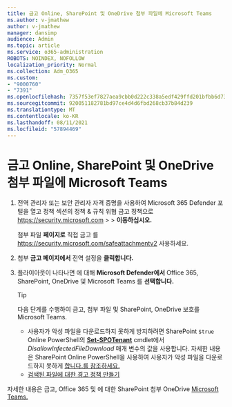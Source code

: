 ```yaml
---
title: 금고 Online, SharePoint 및 OneDrive 첨부 파일에 Microsoft Teams
ms.author: v-jmathew
author: v-jmathew
manager: dansimp
audience: Admin
ms.topic: article
ms.service: o365-administration
ROBOTS: NOINDEX, NOFOLLOW
localization_priority: Normal
ms.collection: Adm_O365
ms.custom:
- "9000760"
- "7391"
ms.openlocfilehash: 7357f53ef7827aea9cbb0d222c338a5edf429ffd201bfbb6d7307b3d446fdae2
ms.sourcegitcommit: 920051182781bd97ce4d4d6fbd268cb37b84d239
ms.translationtype: MT
ms.contentlocale: ko-KR
ms.lasthandoff: 08/11/2021
ms.locfileid: "57894469"
---
```

# <a name="enable-safe-attachments-for-sharepoint-online-onedrive-and-microsoft-teams"></a>금고 Online, SharePoint 및 OneDrive 첨부 파일에 Microsoft Teams

1. 전역 관리자 또는 보안 관리자 자격 증명을 사용하여 Microsoft 365 Defender 포털을 열고 정책 섹션의 정책 & 규칙 위협 금고 정책으로 <https://security.microsoft.com>  \>  \> **이동하십시오.** 

   첨부 파일 **페이지로** 직접 금고 를 <https://security.microsoft.com/safeattachmentv2> 사용하세요.

2. 첨부 **금고 페이지에서** 전역 설정을 **클릭합니다.**
3. 플라이아웃이 나타나면 에 대해 **Microsoft Defender에서** Office 365, SharePoint, OneDrive 및 Microsoft Teams 를 **선택합니다.**

    > [!TIP]
    >
    > 다음 단계를 수행하여 금고, 첨부 파일 및 SharePoint, OneDrive 보호를 Microsoft Teams.
    >
    > - 사용자가 악성 파일을 다운로드하지 못하게 방지하려면 SharePoint `$true` Online PowerShell의 **[Set-SPOTenant](https://docs.microsoft.com/powershell/module/sharepoint-online/Set-SPOTenant)** cmdlet에서 *DisallowInfectedFileDownload* 매개 변수의 값을 사용합니다. 자세한 내용은 SharePoint Online PowerShell을 사용하여 사용자가 악성 파일을 다운로드하지 못하게 [합니다.를 참조하세요.](https://docs.microsoft.com/microsoft-365/security/office-365-security/turn-on-mdo-for-spo-odb-and-teams#step-2-recommended-use-sharepoint-online-powershell-to-prevent-users-from-downloading-malicious-files)
    > - [검색된 파일에 대한 경고 정책 만들기](https://docs.microsoft.com/microsoft-365/security/office-365-security/turn-on-mdo-for-spo-odb-and-teams#step-3-recommended-use-the-microsoft-365-defender-portal-to-create-an-alert-policy-for-detected-files)

자세한 내용은 금고, Office 365 및 에 대한 SharePoint 첨부 OneDrive [Microsoft Teams.](https://go.microsoft.com/fwlink/?linkid=2092041)
